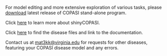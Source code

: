 For model editing and more extensive exploration of various tasks, please [download](http://copasi.org/Download/) latest release of COPASI stand-alone program.

Click [here](https://github.com/copasi/shinyCOPASI) to learn more about shinyCOPASI.

Click [here](https://github.com/mugdhat2/CopasiDiseaseLibrary) to find the disease files and link to the documentation.

Contact us at mat3kk@virginia.edu for requests for other diseases, featuring your COPASI disease model and any errors. 
